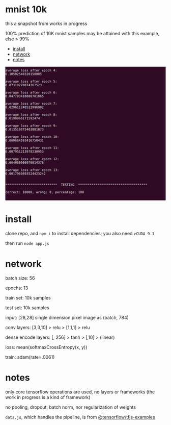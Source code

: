 # mnist 10k

this a snapshot from works in progress

100% prediction of 10K mnist samples may be attained with this example, else > 99%


* [install](#install)
* [network](#network)
* [notes](#notes)

![100](./100.png)


# install
clone repo, and `npm i` to install dependencies;  you also need `>CUDA 9.1`

then run `node app.js`

# network

batch size: 56

epochs: 13

train set: 10k samples

test set: 10k samples

input: [28,28] single dimension pixel image as (batch, 784)

conv layers: [3,3,10] > relu > [1,1,1] > relu

dense encode layers: [, 256] > tanh > [,10] > (linear)

loss: mean(softmaxCrossEntropy(x, y))

train: adam(rate=.0061)

# notes

only core tensorflow operations are used, no layers or frameworks (the work in progress is a kind of framework) 

no pooling, dropout, batch norm, nor regularization of weights

`data.js`, which handles the pipeline, is from [@tensorflow/tfjs-examples](https://github.com/tensorflow/tfjs-examples/blob/master/mnist-node/data.js)

